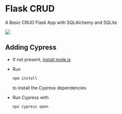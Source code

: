 # Flask CRUD
A Basic CRUD Flask App with SQLAlchemy and SQLite

![](readme.svg)

## Adding Cypress

- If not present, [install node.js](https://nodejs.org/en)

- Run

    ```bash
    npm install
    ```

    to install the Cypress dependencies

- Run Cypress with

    ```bash
    npx cypress open
    ```